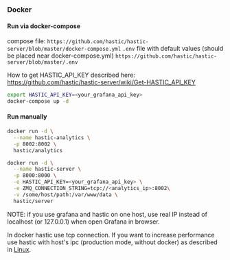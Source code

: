 ### Docker

#### Run via docker-compose

compose file:
`https://github.com/hastic/hastic-server/blob/master/docker-compose.yml`
`.env` file with default values (should be placed near docker-compose.yml)
`https://github.com/hastic/hastic-server/blob/master/.env`

How to get HASTIC_API_KEY described here: https://github.com/hastic/hastic-server/wiki/Get-HASTIC_API_KEY

```bash
export HASTIC_API_KEY=<your_grafana_api_key>
docker-compose up -d
```

#### Run manually
```bash
docker run -d \
  --name hastic-analytics \
  -p 8002:8002 \
  hastic/analytics

docker run -d \
  --name hastic-server \
  -p 8000:8000 \
  -e HASTIC_API_KEY=<your_grafana_api_key> \
  -e ZMQ_CONNECTION_STRING=tcp://<analytics_ip>:8002\
  -v /some/host/path:/var/www/data \
  hastic/server
```

NOTE: if you use grafana and hastic on one host, use real IP instead of localhost (or 127.0.0.1) when open Grafana in browser.

In docker hastic use tcp connection. If you want to increase performance use hastic with host's ipc (production mode, without docker) as described in [Linux](#linux).